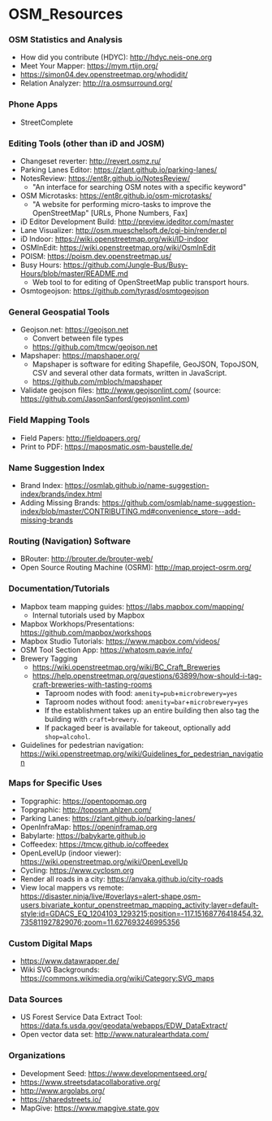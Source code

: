 # OSM_Resources

### OSM Statistics and Analysis
* How did you contribute (HDYC): http://hdyc.neis-one.org
* Meet Your Mapper: https://mym.rtijn.org/
* https://simon04.dev.openstreetmap.org/whodidit/
* Relation Analyzer: http://ra.osmsurround.org/

### Phone Apps
* StreetComplete

### Editing Tools (other than iD and JOSM)
* Changeset reverter: http://revert.osmz.ru/
* Parking Lanes Editor: https://zlant.github.io/parking-lanes/
* NotesReview: https://ent8r.github.io/NotesReview/
  * "An interface for searching OSM notes with a specific keyword"
* OSM Microtasks: https://ent8r.github.io/osm-microtasks/
  * "A website for performing micro-tasks to improve the OpenStreetMap" [URLs, Phone Numbers, Fax]
* iD Editor Development Build: http://preview.ideditor.com/master
* Lane Visualizer: http://osm.mueschelsoft.de/cgi-bin/render.pl
* iD Indoor: https://wiki.openstreetmap.org/wiki/ID-indoor
* OSMInEdit: https://wiki.openstreetmap.org/wiki/OsmInEdit
* POISM: https://poism.dev.openstreetmap.us/
* Busy Hours: https://github.com/Jungle-Bus/Busy-Hours/blob/master/README.md
  * Web tool to for editing of OpenStreetMap public transport hours.
* Osmtogeojson: https://github.com/tyrasd/osmtogeojson

### General Geospatial Tools
* Geojson.net: https://geojson.net
  * Convert between file types
  * https://github.com/tmcw/geojson.net
* Mapshaper: https://mapshaper.org/
  * Mapshaper is software for editing Shapefile, GeoJSON, TopoJSON, CSV and several other data formats, written in JavaScript.
  * https://github.com/mbloch/mapshaper
* Validate geojson files: http://www.geojsonlint.com/ (source: https://github.com/JasonSanford/geojsonlint.com)

### Field Mapping Tools
* Field Papers: http://fieldpapers.org/
* Print to PDF: https://maposmatic.osm-baustelle.de/

### Name Suggestion Index
* Brand Index: https://osmlab.github.io/name-suggestion-index/brands/index.html
* Adding Missing Brands: https://github.com/osmlab/name-suggestion-index/blob/master/CONTRIBUTING.md#convenience_store--add-missing-brands

### Routing (Navigation) Software
* BRouter: http://brouter.de/brouter-web/
* Open Source Routing Machine (OSRM): http://map.project-osrm.org/

### Documentation/Tutorials
* Mapbox team mapping guides:  https://labs.mapbox.com/mapping/
  * Internal tutorials used by Mapbox
 * Mapbox Workhops/Presentations:  https://github.com/mapbox/workshops
 * Mapbox Studio Tutorials: https://www.mapbox.com/videos/
 * OSM Tool Section App: https://whatosm.pavie.info/
 * Brewery Tagging
   * https://wiki.openstreetmap.org/wiki/BC_Craft_Breweries
   * https://help.openstreetmap.org/questions/63899/how-should-i-tag-craft-breweries-with-tasting-rooms
     * Taproom nodes with food: `amenity=pub`+`microbrewery=yes`
     * Taproom nodes without food: `amenity=bar`+`microbrewery=yes`
     * If the establishment takes up an entire building then also tag the building with `craft=brewery`.  
     * If packaged beer is available for takeout, optionally add `shop=alcohol`.
 * Guidelines for pedestrian navigation: https://wiki.openstreetmap.org/wiki/Guidelines_for_pedestrian_navigation
 
### Maps for Specific Uses
* Topgraphic: https://opentopomap.org
* Topgraphic: http://toposm.ahlzen.com/
* Parking Lanes: https://zlant.github.io/parking-lanes/
* OpenInfraMap: https://openinframap.org
* Babylarte: https://babykarte.github.io
* Coffeedex: https://tmcw.github.io/coffeedex
* OpenLevelUp (indoor viewer): https://wiki.openstreetmap.org/wiki/OpenLevelUp
* Cycling: https://www.cyclosm.org
* Render all roads in a city: https://anvaka.github.io/city-roads
* View local mappers vs remote: https://disaster.ninja/live/#overlays=alert-shape,osm-users,bivariate_kontur_openstreetmap_mapping_activity;layer=default-style;id=GDACS_EQ_1204103_1293215;position=-117.15168776418454,32.735811927829076;zoom=11.627693246995356

### Custom Digital Maps
* https://www.datawrapper.de/
* Wiki SVG Backgrounds: https://commons.wikimedia.org/wiki/Category:SVG_maps

### Data Sources
* US Forest Service Data Extract Tool: https://data.fs.usda.gov/geodata/webapps/EDW_DataExtract/
* Open vector data set: http://www.naturalearthdata.com/

### Organizations
* Development Seed: https://www.developmentseed.org/
* https://www.streetsdatacollaborative.org/
* http://www.argolabs.org/
* https://sharedstreets.io/
* MapGive: https://www.mapgive.state.gov
